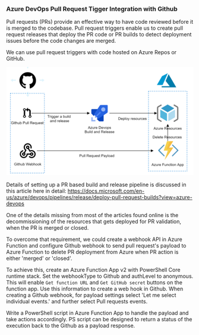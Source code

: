### Azure DevOps Pull Request Tigger Integration with Github

Pull requests (PRs) provide an effective way to have code reviewed before it is merged to the codebase. Pull request triggers enable us to create pull request releases that deploy the PR code or PR builds to detect deployment issues before the code changes are merged.

We can use pull request triggers with code hosted on Azure Repos or GitHub. 

![Image of Azure DevOps Pull Request Tigger Integration with Github](https://raw.githubusercontent.com/DFE-Digital/find-teacher-training/master/docs/PRAzureGitHub.png)


Details of setting up a PR based build and release pipeline is discussed in this article here in detail: https://docs.microsoft.com/en-us/azure/devops/pipelines/release/deploy-pull-request-builds?view=azure-devops


One of the details missing from most of the articles found online is the decommissioning of the resources that gets deployed for PR validation, when the PR is merged or closed. 



To overcome that requirement, we could create a webhook API in Azure Function and configure Github webhook to send pull request's payload to Azure Function to delete PR deployment from Azure when PR action is either 'merged' or 'closed'.


To achieve this, create an Azure Function App v2 with PowerShell Core runtime stack. Set the webhookType to Github and authLevel to anonymous. This will enable  `Get function URL` and `Get GitHub secret` buttons on the function app. Use this information to create a web hook in Github. When creating a Github webhook, for payload settings select 'Let me select individual events.' and further select Pull requests events.

Write a PowerShell script in Azure Function App to handle the payload and take actions accordingly. PS script can be designed to return a status of the execution back to the Github as a payload response.
